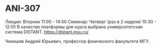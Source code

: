 # ANI-307
  Лекции: Вторник 11:00 - 14:00
  Семинар: Четверг (раз в 2 недели) 10:30 - 12:05
  В качестве платформы для курса выбрана университетская система DISTANT. https://distant.msu.ru/

  Чикишев Андрей Юрьевич, профессор физического факультета МГУ.
